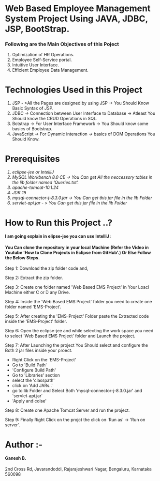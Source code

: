 # Web Based Employee Management System Project Using JAVA, JDBC, JSP, BootStrap.
<h3>Following are the Main Objectives of this Poject</h3>
<ol type="1">
<li>Optimization of HR Operations.</li>
<li>Employee Self-Service portal.</li>
<li>Intuitive User Interface.</li>
<li>Efficient Employee Data Management.</li>
</li>
</ol>
<h1>Technologies Used in this Project</h1></h1>
<ol>
  <li>JSP - >All the Pages are designed by using JSP -> You Should Know Basic Syntax of JSP.</li>
  <li>JDBC -> Connection between User Interface to Database -> Atleast You Should know the CRUD Operations in SQL.</li>
  <li>Botstrap -> For User Interface Framework -> You Should know some basics of Bootstrap.</li>
  <li>JavaScript -> For Dynamic interaction -> basics of DOM Operations You Should Know.</li>
</ol>
<h1>Prerequisites </h1>
<ol type="1">
<i>
<li>eclipse-jee or IntelliJ</li>  
<li>MySQL Workbench 8.0 CE -> You Can get All the neccessory tables in the lib folder named 'Queries.txt'.</li>
<li>apache-tomcat-10.1.24</li>
<li>JDK 19</li>
  <li>mysql-connector-j-8.3.0.jar -> You Can get this jar file in the lib Folder</li>
  <li>servlet-api.jar - > You Can get this jar file in the lib Folder</li>
</li>
</i>  
</ol>

<h1>How to Run this Project ..?</h1>
<h4>I am going explain in elipse-jee you can use IntelliJ : </h4>
<h4>You Can clone the repository in your local Machine (Refer the Video in Youtube 'How to Clone Projects in Eclipse from GitHub'.) Or Else Follow the Below Steps.</h4>
<p>Step 1: Download the zip folder code and, </p>
<p>Step 2: Extract the zip folder.</p>
<p>Step 3: Create one folder named 'Web Based EMS Project' in Your Loacl Machine either C or D any Drive.</p>
<p>Step 4: Inside the 'Web Based EMS Project' folder you need to create one folder named 'EMS-Project'. </p>
<p>Step 5: After creating the 'EMS-Project' Folder paste the Extracted code inside the 'EMS-Project' folder.</p>
<p>Step 6: Open the eclipse-jee and while selecting the work space you need to select 'Web Based EMS Project' folder and Launch the project. </p>
<p>Step 7: After Launching the project You Should select and configure the Both 2 jar files inside your proect.</p>
<ul>
  <li>Right Click on the 'EMS-Project' </li>
  <li>Go to 'Build Path'</li>
  <li> 'Configure Build Path'</li>
  <li>Go to 'Libraries' section </li>
  <li>select the 'classpath'</li>
  <li>click on 'Add JARs..'</li>
  <li>go to lib Folder and Select Both 'mysql-connector-j-8.3.0.jar' and 'servlet-api.jar' </li>
  <li>'Apply and colse'</li>
</ul>
<p>Step 8: Create one Apache Tomcat Server and run the project.</p>
<p>Step 9: Finally Right Click on the projct the click on 'Run as' -> 'Run on server'.</p>

# Author :-
<h4>Ganesh B.</h4>
<p>2nd Cross Rd, Javarandoddi, Rajarajeshwari Nagar, Bengaluru, Karnataka 560098</p>


